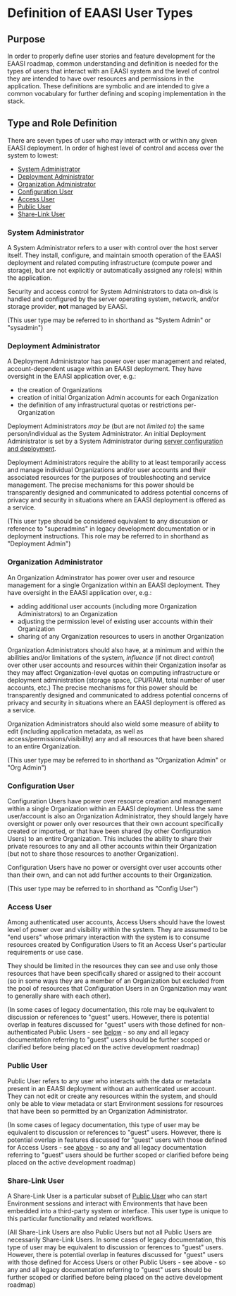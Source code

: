 # Definition of EAASI User Types

## Purpose
In order to properly define user stories and feature development for the EAASI roadmap, common understanding and definition is needed for the types of users that interact with an EAASI system and the level of control they are intended to have over resources and permissions in the application. These definitions are symbolic and are intended to give a common vocabulary for further defining and scoping implementation in the stack.

## Type and Role Definition

There are seven types of user who may interact with or within any given EAASI deployment. In order of highest level of control and access over the system to lowest:

- [System Administrator](#system-administrator)
- [Deployment Administrator](#deployment-administrator)
- [Organization Administrator](#organization-administrator)
- [Configuration User](#configuration-user)
- [Access User](#access-user)
- [Public User](#public-user)
- [Share-Link User](#share-link-user)

### System Administrator
A System Administrator refers to a user with control over the host server itself. They install, configure, and maintain smooth operation of the EAASI deployment and related computing infrastructure (compute power and storage), but are not explicitly or automatically assigned any role(s) within the application.

Security and access control for System Administrators to data on-disk is handled and configured by the server operating system, network, and/or storage provider, **not** managed by EAASI.

(This user type may be referred to in shorthand as "System Admin" or "sysadmin")

### Deployment Administrator
A Deployment Administrator has power over user management and related, account-dependent usage within an EAASI deployment. They have oversight in the EAASI application over, e.g.: 

- the creation of Organizations
- creation of initial Organization Admin accounts for each Organization
- the definition of any infrastructural quotas or restrictions per-Organization 

Deployment Administrators *may be* (but are not *limited to*) the same person/individual as the System Administrator. An initial Deployment Administrator is set by a System Administrator during [server configuration and deployment](https://EAASI.gitlab.io/EAASI_user_handbook/overview/install/setup.html#configuring-EAASI-installer).

Deployment Administrators require the ability to at least temporarily access and manage individual Organizations and/or user accounts and their associated resources for the purposes of troubleshooting and service management. The precise mechanisms for this power should be transparently designed and communicated to address potential concerns of privacy and security in situations where an EAASI deployment is offered as a service. 

(This user type should be considered equivalent to any discussion or reference to "superadmins" in legacy development documentation or in deployment instructions. This role may be referred to in shorthand as "Deployment Admin")

### Organization Administrator
An Organization Adminstrator has power over user and resource management for a single Organization within an EAASI deployment. They have oversight in the EAASI application over, e.g.:

- adding additional user accounts (including more Organization Administrators) to an Organization
- adjusting the permission level of existing user accounts within their Organization
- sharing of any Organization resources to users in another Organization

Organization Administrators should also have, at a minimum and within the abilities and/or limitations of the system, *influence* (if not direct *control*) over other user accounts and resources within their Organization insofar as they may affect Organization-level quotas on computing infrastructure or deployment administration (storage space, CPU/RAM, total number of user accounts, etc.) The precise mechanisms for this power should be transparently designed and communicated to address potential concerns of privacy and security in situations where an EAASI deployment is offered as a service.

Organization Administrators should also wield some measure of ability to edit (including application metadata, as well as access/permissions/visibility) any and all resources that have been shared to an entire Organization.

(This user type may be referred to in shorthand as "Organization Admin" or "Org Admin")

### Configuration User
Configuration Users have power over resource creation and management within a single Organization within an EAASI deployment. Unless the same user/account is also an Organization Administrator, they should largely have oversight or power only over resources that their own account specifically created or imported, or that have been shared (by other Configuration Users) to an entire Organization. This includes the ability to share their private resources to any and all other accounts within their Organization (but not to share those resources to another Organization).

Configuration Users have no power or oversight over user accounts other than their own, and can not add further accounts to their Organization.

(This user type may be referred to in shorthand as "Config User")

### Access User
Among authenticated user accounts, Access Users should have the lowest level of power over and visibility within the system. They are assumed to be "end users" whose primary interaction with the system is to consume resources created by Configuration Users to fit an Access User's particular requirements or use case.

They should be limited in the resources they can see and use only those resources that have been specifically shared or assigned to their account (so in some ways they are a member of an Organization but excluded from the pool of resources that Configuration Users in an Organization may want to generally share with each other).

(In some cases of legacy documentation, this role may be equivalent to discussion or references to "guest" users. However, there is potential overlap in features discussed for "guest" users with those defined for non-authenticated Public Users - see [below](#public-user) - so any and all legacy documentation referring to "guest" users should be further scoped or clarified before being placed on the active development roadmap)

### Public User
Public User refers to any user who interacts with the data or metadata present in an EAASI deployment without an authenticated user account. They can not edit or create any resources within the system, and should only be able to view metadata or start Environment sessions for resources that have been so permitted by an Organization Administrator.

(In some cases of legacy documentation, this type of user may be equivalent to discussion or references to "guest" users. However, there is potential overlap in features discussed for "guest" users with those defined for Access Users - see [above](#access-user) - so any and all legacy documentation referring to "guest" users should be further scoped or clarified before being placed on the active development roadmap)

### Share-Link User
A Share-Link User is a particular subset of [Public User](#public-user) who can start Environment sessions and interact with Environments that have been embedded into a third-party system or interface. This user type is unique to this particular functionality and related workflows.

(All Share-Link Users are also Public Users but not all Public Users are necessarily Share-Link Users. In some cases of legacy documentation, this type of user may be equivalent to discussion or ferences to "guest" users. However, there is potential overlap in features discussed for "guest" users with those defined for Access Users or other Public Users - see above - so any and all legacy documentation referring to "guest" users should be further scoped or clarified before being placed on the active development roadmap)
